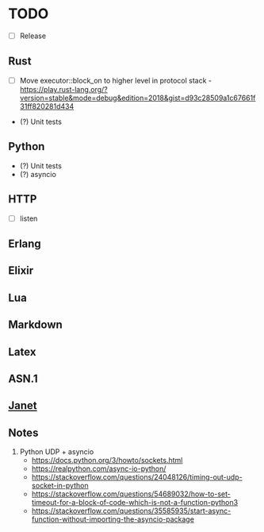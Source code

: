 # TODO

- [ ] Release

## Rust
- [ ] Move executor::block_on to higher level in protocol stack
      - https://play.rust-lang.org/?version=stable&mode=debug&edition=2018&gist=d93c28509a1c67661f31ff820281d434

- (?) Unit tests

## Python
- (?) Unit tests
- (?) asyncio

## HTTP
- [ ] listen

## Erlang

## Elixir

## Lua

## Markdown

## Latex

## ASN.1

## [Janet](https://janet-lang.org)

## Notes

1. Python UDP + asyncio
   - https://docs.python.org/3/howto/sockets.html
   - https://realpython.com/async-io-python/
   - https://stackoverflow.com/questions/24048126/timing-out-udp-socket-in-python
   - https://stackoverflow.com/questions/54689032/how-to-set-timeout-for-a-block-of-code-which-is-not-a-function-python3
   - https://stackoverflow.com/questions/35585935/start-async-function-without-importing-the-asyncio-package

